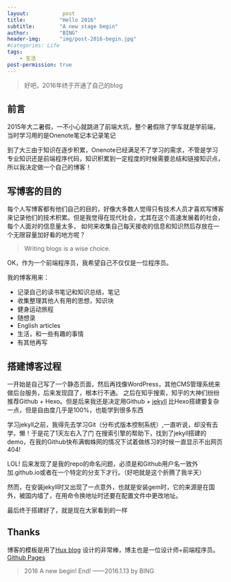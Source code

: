 ```yaml
---
layout:           post
title:           "Hello 2016"
subtitle:        "A new stage begin"
author:          "BING"
header-img:      "img/post-2016-begin.jpg"
#categories: Life
tags:
    - 生活
post-permission: true
---
```


> 好吧，2016年终于开通了自己的blog

## 前言

2015年大二暑假，一不小心就跳进了前端大坑，整个暑假除了学车就是学前端，当时学习用的是Onenote笔记本记录笔记

到了大三由于知识在逐步积累，Onenote已经满足不了学习的需求，不管是学习专业知识还是前端程序代码，知识积累到一定程度的时候需要总结和链接知识点，所以我决定做一个自己的博客！

## 写博客的目的

每个人写博客都有他们自己的目的，好像大多数人觉得只有技术人员才喜欢写博客来记录他们的技术积累。但是我觉得在现代社会，尤其在这个高速发展着的社会，每个人面对的信息量太多，
如何来收集自己每天接收的信息和知识然后存放在一个无限容量加好看的地方呢？ 

> Writing blogs is a wise choice.

OK，作为一个前端程序员，我希望自己不仅仅是一位程序员。

我的博客用来：

* 记录自己的读书笔记和知识总结，笔记
* 收集整理其他人有用的思想，知识块
* 健身运动旅程
* 随想录
* English articles
* 生活，和一些有趣的事情
* 有其他再写

## 搭建博客过程

一开始是自己写了一个静态页面，然后再找像WordPress，其他CMS管理系统来做后台服务，后来发现囧了，根本行不通。
之后在知乎搜索，知乎的大神们纷纷推荐Github + Hexo。但是后来我还是决定用Github + [jekyll](http://jekyllrb.com/) 比Hexo搭建要复杂一点，但是自由度几乎是100%，也能学到很多东西

学习jekyll之前，我得先去学习Git（分布式版本控制系统）,一直听说，却没有去学，懒！于是花了1天左右入了门
在搜索引擎的帮助下，找到了jekyll搭建的demo，在我的Github快布满蜘蛛网的情况下试着做练习的时候一直显示不出网页 404! 

LOL! 后来发现了是我的repo的命名问题，必须是和Github用户名一致外加.github.io或者在一个特定的分支下才行。（好吧就是这个折腾了我半天）

然而，在安装jekyll时又出现了一点意外，也就是安装gem时，它的来源是在国外，被国内墙了，在用命令换地址时还要在配置文件中更改地址。

最后终于搭建好了，就是现在大家看到的一样

## Thanks

博客的模板是用了[Hux blog](http://huangxuan.me/) 设计的非常棒，博主也是一位设计师+前端程序员。
[Github Pages](https://pages.github.com/)


>  2016 A new begin!        End! ——2016.1.13 by BING

